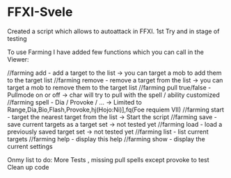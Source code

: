 # FFXI-Svele
Created a script which allows to autoattack in FFXI.
1st Try and in stage of testing

To use Farming I have added few functions which you can call in the Viewer:

//farming add <target name> - add a target to the list -> you can target a mob to add them to the target list
//farming remove <target name> - remove a target from the list  -> you can target a mob to remove them to the target list
//farming pull true/false - Pullmode on or off -> char will try to pull with the spell / ability customized
//farming spell - Dia / Provoke / ... -> Limited to Range,Dia,Bio,Flash,Provoke,hj(Hojo:Ni)],fq(Foe requiem VII)
//farming start - target the nearest target from the list -> Start the script
//farming save <set> - save current targets as a target set -> not tested yet
//farming load <set> - load a previously saved target set -> not tested yet
//farming list - list current targets
//farming help - display this help
//farming show - display the current settings 

Onmy list to do:
More Tests , missing pull spells except provoke to test
Clean up code 
